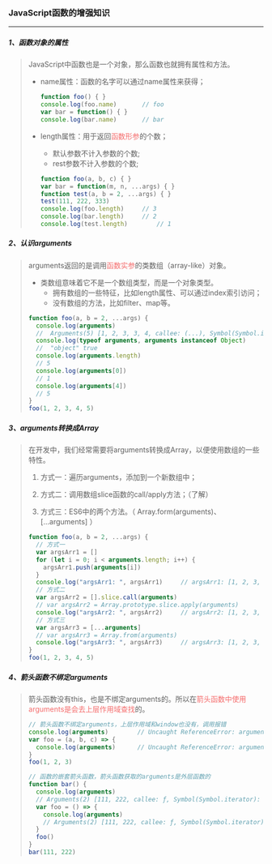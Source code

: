 ### JavaScript函数的增强知识

------

##### 1、函数对象的属性

> JavaScript中函数也是一个对象，那么函数也就拥有属性和方法。
>
> - name属性：函数的名字可以通过name属性来获得；
>
> 	```javascript
> 	function foo() { }
> 	console.log(foo.name)		// foo
> 	var bar = function() { }
> 	console.log(bar.name)		// bar
> 	```
>
> - length属性：用于返回<font color="#F56C6C">函数形参</font>的个数；
>
>   - 默认参数不计入参数的个数;
>   - rest参数不计入参数的个数;
>
>   ```javascript
>   function foo(a, b, c) { }
>   var bar = function(m, n, ...args) { }
>   function test(a, b = 2, ...args) { }
>   test(111, 222, 333)
>   console.log(foo.length)		// 3
>   console.log(bar.length)		// 2
>   console.log(test.length)		// 1
>   ```
>

##### 2、认识arguments

> arguments返回的是调用<font color="#F56C6C">函数实参</font>的类数组（array-like）对象。
>
> - 类数组意味着它不是一个数组类型，而是一个对象类型。
>   - 拥有数组的一些特征，比如length属性、可以通过index索引访问；
>   - 没有数组的方法，比如filter、map等。
>
> ```javascript
> function foo(a, b = 2, ...args) {
> 	console.log(arguments)
>   //	Arguments(5) [1, 2, 3, 3, 4, callee: (...), Symbol(Symbol.iterator): ƒ]
> 	console.log(typeof arguments, arguments instanceof Object)
>   //	"object" true
> 	console.log(arguments.length)
>   // 5
>   console.log(arguments[0])
>   // 1
>   console.log(arguments[4])
>   // 5
> }
> foo(1, 2, 3, 4, 5)
> ```

##### 3、arguments转换成Array

> 在开发中，我们经常需要将arguments转换成Array，以便使用数组的一些特性。
>
> 1. 方式一：遍历arguments，添加到一个新数组中；
>
> 2. 方式二：调用数组slice函数的call/apply方法；（了解）
>
> 3. 方式三：ES6中的两个方法。（ Array.form(arguments)、[...arguments] ）
>
> ```javascript
> function foo(a, b = 2, ...args) {
>   // 方式一
>   var argsArr1 = []
>   for (let i = 0; i < arguments.length; i++) {
>     argsArr1.push(arguments[i])
>   }
>   console.log("argsArr1: ", argsArr1)		// argsArr1: [1, 2, 3, 4, 5]
>   // 方式二
>   var argsArr2 = [].slice.call(arguments)
>   // var argsArr2 = Array.prototype.slice.apply(arguments)
>   console.log("argsArr2: ", argsArr2)		// argsArr2: [1, 2, 3, 4, 5]
>   // 方式三
>   var argsArr3 = [...arguments]
>   // var argsArr3 = Array.from(arguments)
>   console.log("argsArr3: ", argsArr3)		// argsArr3: [1, 2, 3, 4, 5]
> }
> foo(1, 2, 3, 4, 5)
> ```
>

##### 4、箭头函数不绑定arguments

> 箭头函数没有this，也是不绑定arguments的。所以在<font color="#F56C6C">箭头函数中使用arguments是会去上层作用域查找</font>的。
>
> ```javascript
> // 箭头函数不绑定arguments，上层作用域和window也没有，调用报错
> console.log(arguments)		// Uncaught ReferenceError: arguments is not defined
> var foo = (a, b, c) => {
>   console.log(arguments)		// Uncaught ReferenceError: arguments is not defined
> }
> foo(1, 2, 3)
> 
> // 函数的嵌套箭头函数，箭头函数获取的arguments是外层函数的
> function bar() {
>   console.log(arguments)		
>   // Arguments(2) [111, 222, callee: ƒ, Symbol(Symbol.iterator): ƒ]
>   var foo = () => {
>     console.log(arguments)
>     // Arguments(2) [111, 222, callee: ƒ, Symbol(Symbol.iterator): ƒ]
>   }
>   foo()
> }
> bar(111, 222)
> ```
